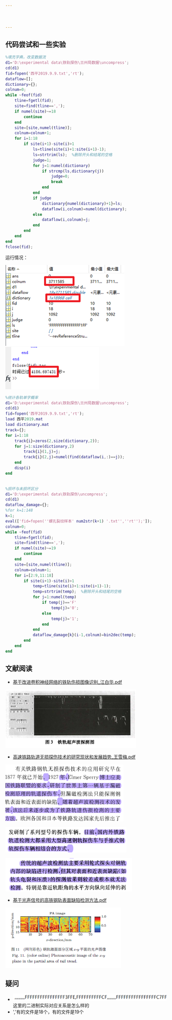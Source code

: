 ```yaml
---



---
```


## 代码尝试和一些实验

```matlab
%填充字典，改变数据流
d1='D:\experimental data\铁轨探伤\兰州局数据\uncompress';
cd(d1)
fid=fopen('西平2019.9.9.txt','rt');
dataflow=[];
dictionary={};
colnum=0;
while ~feof(fid)
	tline=fgetl(fid);
	site=find(tline==',');
	if numel(site)~=18
		continue
	end
	site=[site,numel(tline)];
	colnum=colnum+1;
	for i=1:18
		if site(i+1)-site(i)>1
			ls=tline(site(i)+1:site(i+1)-1);
			ls=strtrim(ls);  %删除开头和结尾的空格
			judge=1;
			for j=1:numel(dictionary)
				if strcmp(ls,dictionary(j))
					judge=0;
					break
				end
			end
			if judge
				dictionary{numel(dictionary)+1}=ls;
				dataflow(i,colnum)=numel(dictionary);
			else
				dataflow(i,colnum)=j;
			end
		end
	end
end
fclose(fid);
```

运行情况：

![1578709985359](pic/1578709985359.png)![1578710023667](pic/1578710023667.png)

```matlab
%统计各轨单字概率
d1='D:\experimental data\铁轨探伤\兰州局数据\uncompress';
cd(d1)
fid=fopen('西平2019.9.9.txt','rt');
load 西平2019.mat
load dictionary.mat
track={};
for i=1:18
	track{i}=zeros(2,size(dictionary,2));
	for j=1:size(dictionary,2)
		track{i}(1,j)=j;
		track{i}(2,j)=numel(find(dataflow(i,:)==j));
	end
	disp(i)
end
	
```



```matlab
%损坏与未损坏区分
d1='D:\experimental data\铁轨探伤\uncompress';
cd(d1)
dataflow_damage={};
%for k=1:148
k=1;
eval(['fid=fopen(''螺孔裂纹样本' num2str(k+1) '.txt'',''rt'');']);
colnum=0;
while ~feof(fid)
	tline=fgetl(fid);
	site=find(tline==',');
	if numel(site)~=19
		continue
	end
	site=[site,numel(tline)];
	colnum=colnum+1;
	for i=[2:9,11:18]
		if site(i+1)-site(i)>1
			temp=tline(site(i)+1:site(i+1)-1);
			temp=strtrim(temp);  %删除开头和结尾的空格
			for j=1:numel(temp)
				if temp(j)=='F'
					temp(j)='0';
				else
					temp(j)='1';
				end
			end
			dataflow_damage{k}(i-1,colnum)=bin2dec(temp);
		end
	end
end
```



















































## 文献阅读

-   [基于改进卷积神经网络的铁轨伤损图像识别_江白华.pdf](file\基于改进卷积神经网络的铁轨伤损图像识别_江白华.pdf) 

![1578991296181](pic/1578991296181.png)

-  [高速铁路轨道无损探伤技术的研究现状和发展趋势_王雪梅.pdf](file\高速铁路轨道无损探伤技术的研究现状和发展趋势_王雪梅.pdf) 


![1578988184075](pic/1578988184075.png)

![1578988217770](pic/1578988217770.png)

![1578988291570](pic/1578988291570.png)



-  [基于光声信号的高铁钢轨表面缺陷检测方法.pdf](file\基于光声信号的高铁钢轨表面缺陷检测方法.pdf) 

![1578990481581](pic/1578990481581.png)













































## 疑问

- ![1578648398001](pic/1578648398001.png)这里的二进制实际对应关系是怎么样的
- ','有的文件是18个，有的文件是19个

